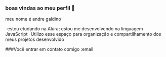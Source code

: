 ### boas vindas ao meu perfil 🧡

meu nome é andre galdino 

-estou etudando na Alura;
estou me desenvolvendo na linguagem JavaScript
-Utilizo esse espaço para organizaçâo e compartilhamento dos meus projetos desenvolvido 

###Você entrar em contato comigo  :email
